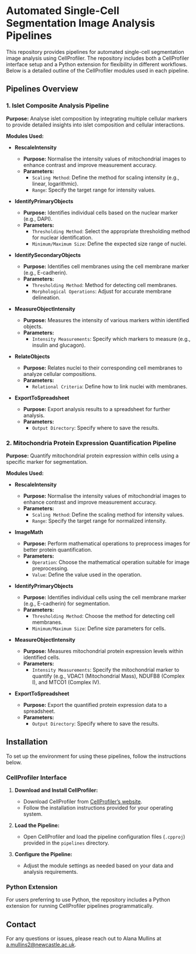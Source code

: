 
# Automated Single-Cell Segmentation Image Analysis Pipelines

This repository provides pipelines for automated single-cell segmentation image analysis using CellProfiler. The repository includes both a CellProfiler interface setup and a Python extension for flexibility in different workflows. Below is a detailed outline of the CellProfiler modules used in each pipeline.

## Pipelines Overview

### 1. Islet Composite Analysis Pipeline

**Purpose:** Analyse islet composition by integrating multiple cellular markers to provide detailed insights into islet composition and cellular interactions.

**Modules Used:**

- **RescaleIntensity**
  - **Purpose:** Normalise the intensity values of mitochondrial images to enhance contrast and improve measurement accuracy.
  - **Parameters:**
    - `Scaling Method`: Define the method for scaling intensity (e.g., linear, logarithmic).
    - `Range`: Specify the target range for intensity values.
    
- **IdentifyPrimaryObjects**
  - **Purpose:** Identifies individual cells based on the nuclear marker (e.g., DAPI).
  - **Parameters:** 
    - `Thresholding Method`: Select the appropriate thresholding method for nuclear identification.
    - `Minimum/Maximum Size`: Define the expected size range of nuclei.

- **IdentifySecondaryObjects**
  - **Purpose:** Identifies cell membranes using the cell membrane marker (e.g., E-cadherin).
  - **Parameters:** 
    - `Thresholding Method`: Method for detecting cell membranes.
    - `Morphological Operations`: Adjust for accurate membrane delineation.

- **MeasureObjectIntensity**
  - **Purpose:** Measures the intensity of various markers within identified objects.
  - **Parameters:** 
    - `Intensity Measurements`: Specify which markers to measure (e.g., insulin and glucagon).

- **RelateObjects**
  - **Purpose:** Relates nuclei to their corresponding cell membranes to analyze cellular compositions.
  - **Parameters:** 
    - `Relational Criteria`: Define how to link nuclei with membranes.

- **ExportToSpreadsheet**
  - **Purpose:** Export analysis results to a spreadsheet for further analysis.
  - **Parameters:** 
    - `Output Directory`: Specify where to save the results.

### 2. Mitochondria Protein Expression Quantification Pipeline

**Purpose:** Quantify mitochondrial protein expression within cells using a specific marker for segmentation.

**Modules Used:**

- **RescaleIntensity**
  - **Purpose:** Normalise the intensity values of mitochondrial images to enhance contrast and improve measurement accuracy.
  - **Parameters:**
    - `Scaling Method`: Define the scaling method for intensity values.
    - `Range`: Specify the target range for normalized intensity.
    
- **ImageMath**
  - **Purpose:** Perform mathematical operations to preprocess images for better protein quantification.
  - **Parameters:**
    - `Operation`: Choose the mathematical operation suitable for image preprocessing.
    - `Value`: Define the value used in the operation.
    
- **IdentifyPrimaryObjects**
  - **Purpose:** Identifies individual cells using the cell membrane marker (e.g., E-cadherin) for segmentation.
  - **Parameters:** 
    - `Thresholding Method`: Choose the method for detecting cell membranes.
    - `Minimum/Maximum Size`: Define size parameters for cells.

- **MeasureObjectIntensity**
  - **Purpose:** Measures mitochondrial protein expression levels within identified cells.
  - **Parameters:** 
    - `Intensity Measurements`: Specify the mitochondrial marker to quantify (e.g., VDAC1 (Mitochondrial Mass), NDUFB8 (Complex I), and MTCO1 (Complex IV).

- **ExportToSpreadsheet**
  - **Purpose:** Export the quantified protein expression data to a spreadsheet.
  - **Parameters:** 
    - `Output Directory`: Specify where to save the results.

## Installation

To set up the environment for using these pipelines, follow the instructions below.

### CellProfiler Interface

1. **Download and Install CellProfiler:**
   - Download CellProfiler from [CellProfiler’s website](https://cellprofiler.org/).
   - Follow the installation instructions provided for your operating system.

2. **Load the Pipeline:**
   - Open CellProfiler and load the pipeline configuration files (`.cpproj`) provided in the `pipelines` directory.

3. **Configure the Pipeline:**
   - Adjust the module settings as needed based on your data and analysis requirements.

### Python Extension

For users preferring to use Python, the repository includes a Python extension for running CellProfiler pipelines programmatically.


## Contact

For any questions or issues, please reach out to Alana Mullins at a.mullins2@newcastle.ac.uk.

